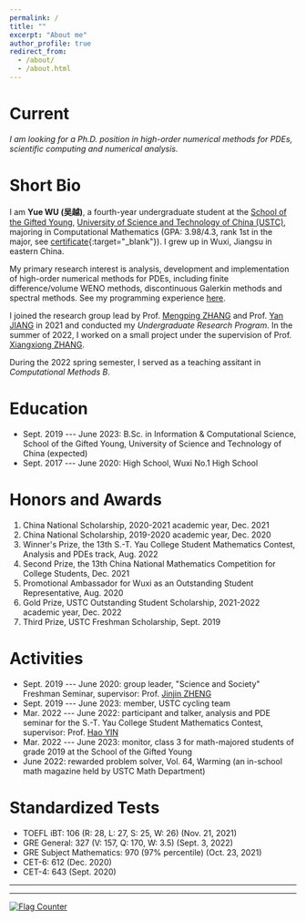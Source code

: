 ```yaml
---
permalink: /
title: ""
excerpt: "About me"
author_profile: true
redirect_from: 
  - /about/
  - /about.html
---
```


Current
===

*I am looking for a Ph.D. position in high-order numerical methods for PDEs, scientific computing and numerical analysis.*


Short Bio
===

I am **Yue WU (吴越)**, a fourth-year undergraduate student at the [School of the Gifted Young](http://en.scgy.ustc.edu.cn/), [University of Science and Technology of China (USTC)](http://en.ustc.edu.cn/), majoring in Computational Mathematics (GPA: 3.98/4.3, rank 1st in the major, see [certificate](../files/rank.pdf){:target="_blank"}). I grew up in Wuxi, Jiangsu in eastern China.

My primary research interest is analysis, development and implementation of high-order numerical methods for PDEs, including finite difference/volume WENO methods, discontinuous Galerkin methods and spectral methods. See my programming experience [here](/ms/).

I joined the research group lead by Prof. [Mengping ZHANG](https://dsxt.ustc.edu.cn/zj_ywjs.asp?zzid=860) and Prof. [Yan JIANG](http://staff.ustc.edu.cn/~jiangy/index.html) in 2021 and conducted my *Undergraduate Research Program*. In the summer of 2022, I worked on a small project under the supervision of Prof. [Xiangxiong ZHANG](https://www.math.purdue.edu/~zhan1966/index.html).

During the 2022 spring semester, I served as a teaching assitant in *Computational Methods B*.

Education
===

* Sept. 2019 --- June 2023: B.Sc. in Information & Computational Science, School of the Gifted Young, University of Science and Technology of China (expected)
* Sept. 2017 --- June 2020: High School, Wuxi No.1 High School

Honors and Awards
===

1. China National Scholarship, 2020-2021 academic year, Dec. 2021
2. China National Scholarship, 2019-2020 academic year, Dec. 2020
3. Winner's Prize, the 13th S.-T. Yau College Student Mathematics Contest, Analysis and PDEs track, Aug. 2022
4. Second Prize, the 13th China National Mathematics Competition for College Students, Dec. 2021
5. Promotional Ambassador for Wuxi as an Outstanding Student Representative, Aug. 2020
6. Gold Prize, USTC Outstanding Student Scholarship, 2021-2022 academic year, Dec. 2022
7. Third Prize, USTC Freshman Scholarship, Sept. 2019


Activities
===

* Sept. 2019 --- June 2020: group leader, "Science and Society" Freshman Seminar, supervisor: Prof. [Jinjin ZHENG](http://staff.ustc.edu.cn/~jjzheng/)
* Sept. 2019 --- June 2023: member, USTC cycling team
* Mar. 2022 --- June 2022: participant and talker, analysis and PDE seminar for the S.-T. Yau College Student Mathematics Contest, supervisor: Prof. [Hao YIN](http://staff.ustc.edu.cn/~haoyin/)
* Mar. 2022 --- June 2023: monitor, class 3 for math-majored students of grade 2019 at the School of the Gifted Young
* June 2022: rewarded problem solver, Vol. 64, Warming (an in-school math magazine held by USTC Math Department)


Standardized Tests
===

* TOEFL iBT: 106 (R: 28, L: 27, S: 25, W: 26) (Nov. 21, 2021)
* GRE General: 327 (V: 157, Q: 170, W: 3.5) (Sept. 3, 2022)
* GRE Subject Mathematics: 970 (97% percentile) (Oct. 23, 2021)
* CET-6: 612 (Dec. 2020)
* CET-4: 643 (Sept. 2020)

---

<script>
document.write("Last modifid at: "+document.lastModified+"" )
</script>

---

<a href="https://info.flagcounter.com/21GO"><img src="https://s01.flagcounter.com/map/21GO/size_s/txt_000000/border_CCCCCC/pageviews_1/viewers_0/flags_0/" alt="Flag Counter" border="0"></a>

